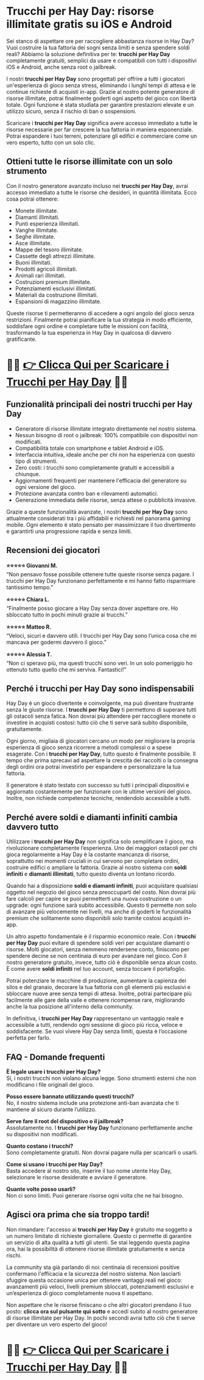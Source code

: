 <h1>Trucchi per Hay Day: risorse illimitate gratis su iOS e Android</h1>

<p>Sei stanco di aspettare ore per raccogliere abbastanza risorse in Hay Day? Vuoi costruire la tua fattoria dei sogni senza limiti e senza spendere soldi reali? Abbiamo la soluzione definitiva per te: <strong>trucchi per Hay Day</strong> completamente gratuiti, semplici da usare e compatibili con tutti i dispositivi iOS e Android, anche senza root o jailbreak.</p>

<p>I nostri <strong>trucchi per Hay Day</strong> sono progettati per offrire a tutti i giocatori un'esperienza di gioco senza stress, eliminando i lunghi tempi di attesa e le continue richieste di acquisti in-app. Grazie al nostro potente generatore di risorse illimitate, potrai finalmente goderti ogni aspetto del gioco con libertà totale. Ogni funzione è stata studiata per garantire prestazioni elevate e un utilizzo sicuro, senza il rischio di ban o sospensioni.</p>

<p>Scaricare i <strong>trucchi per Hay Day</strong> significa avere accesso immediato a tutte le risorse necessarie per far crescere la tua fattoria in maniera esponenziale. Potrai espandere i tuoi terreni, potenziare gli edifici e commerciare come un vero esperto, tutto con un solo clic.</p>

<h2>Ottieni tutte le risorse illimitate con un solo strumento</h2>

<p>Con il nostro generatore avanzato incluso nei <strong>trucchi per Hay Day</strong>, avrai accesso immediato a tutte le risorse che desideri, in quantità illimitata. Ecco cosa potrai ottenere:</p>

<ul>
  <li>Monete illimitate.</li>
  <li>Diamanti illimitati.</li>
  <li>Punti esperienza illimitati.</li>
  <li>Vanghe illimitate.</li>
  <li>Seghe illimitate.</li>
  <li>Asce illimitate.</li>
  <li>Mappe del tesoro illimitate.</li>
  <li>Cassette degli attrezzi illimitate.</li>
  <li>Buoni illimitati.</li>
  <li>Prodotti agricoli illimitati.</li>
  <li>Animali rari illimitati.</li>
  <li>Costruzioni premium illimitate.</li>
  <li>Potenziamenti esclusivi illimitati.</li>
  <li>Materiali da costruzione illimitati.</li>
  <li>Espansioni di magazzino illimitate.</li>
</ul>

<p>Queste risorse ti permetteranno di accedere a ogni angolo del gioco senza restrizioni. Finalmente potrai pianificare la tua strategia in modo efficiente, soddisfare ogni ordine e completare tutte le missioni con facilità, trasformando la tua esperienza in Hay Day in qualcosa di davvero gratificante.</p>

# 🔴🔴 **[👉 Clicca Qui per Scaricare i Trucchi per Hay Day](https://tinyurl.com/MonVirt)** 🔴🔴

<h2>Funzionalità principali dei nostri trucchi per Hay Day</h2>

<ul>
  <li>Generatore di risorse illimitate integrato direttamente nel nostro sistema.</li>
  <li>Nessun bisogno di root o jailbreak: 100% compatibile con dispositivi non modificati.</li>
  <li>Compatibilità totale con smartphone e tablet Android e iOS.</li>
  <li>Interfaccia intuitiva, ideale anche per chi non ha esperienza con questo tipo di strumenti.</li>
  <li>Zero costi: i trucchi sono completamente gratuiti e accessibili a chiunque.</li>
  <li>Aggiornamenti frequenti per mantenere l'efficacia del generatore su ogni versione del gioco.</li>
  <li>Protezione avanzata contro ban e rilevamenti automatici.</li>
  <li>Generazione immediata delle risorse, senza attese o pubblicità invasive.</li>
</ul>

<p>Grazie a queste funzionalità avanzate, i nostri <strong>trucchi per Hay Day</strong> sono attualmente considerati tra i più affidabili e richiesti nel panorama gaming mobile. Ogni elemento è stato pensato per massimizzare il tuo divertimento e garantirti una progressione rapida e senza limiti.</p>

<h2>Recensioni dei giocatori</h2>

<p><strong>⭐️⭐️⭐️⭐️⭐️ Giovanni M.</strong><br>
“Non pensavo fosse possibile ottenere tutte queste risorse senza pagare. I trucchi per Hay Day funzionano perfettamente e mi hanno fatto risparmiare tantissimo tempo.”</p>

<p><strong>⭐️⭐️⭐️⭐️⭐️ Chiara L.</strong><br>
“Finalmente posso giocare a Hay Day senza dover aspettare ore. Ho sbloccato tutto in pochi minuti grazie ai trucchi.”</p>

<p><strong>⭐️⭐️⭐️⭐️⭐️ Matteo R.</strong><br>
“Veloci, sicuri e davvero utili. I trucchi per Hay Day sono l’unica cosa che mi mancava per godermi davvero il gioco.”</p>

<p><strong>⭐️⭐️⭐️⭐️⭐️ Alessia T.</strong><br>
“Non ci speravo più, ma questi trucchi sono veri. In un solo pomeriggio ho ottenuto tutto quello che mi serviva. Fantastici!”</p>

<h2>Perché i trucchi per Hay Day sono indispensabili</h2>

<p>Hay Day è un gioco divertente e coinvolgente, ma può diventare frustrante senza le giuste risorse. I <strong>trucchi per Hay Day</strong> ti permettono di superare tutti gli ostacoli senza fatica. Non dovrai più attendere per raccogliere monete o investire in acquisti costosi: tutto ciò che ti serve sarà subito disponibile, gratuitamente.</p>

<p>Ogni giorno, migliaia di giocatori cercano un modo per migliorare la propria esperienza di gioco senza ricorrere a metodi complessi o a spese esagerate. Con i <strong>trucchi per Hay Day</strong>, tutto questo è finalmente possibile. Il tempo che prima sprecavi ad aspettare la crescita dei raccolti o la consegna degli ordini ora potrai investirlo per espandere e personalizzare la tua fattoria.</p>

<p>Il generatore è stato testato con successo su tutti i principali dispositivi e aggiornato costantemente per funzionare con le ultime versioni del gioco. Inoltre, non richiede competenze tecniche, rendendolo accessibile a tutti.</p>

<h2>Perché avere soldi e diamanti infiniti cambia davvero tutto</h2>

<p>Utilizzare i <strong>trucchi per Hay Day</strong> non significa solo semplificare il gioco, ma rivoluzionare completamente l’esperienza. Uno dei maggiori ostacoli per chi gioca regolarmente a Hay Day è la costante mancanza di risorse, soprattutto nei momenti cruciali in cui servono per completare ordini, costruire edifici o ampliare la fattoria. Grazie al nostro sistema con <strong>soldi infiniti</strong> e <strong>diamanti illimitati</strong>, tutto questo diventa un lontano ricordo.</p>

<p>Quando hai a disposizione <strong>soldi e diamanti infiniti</strong>, puoi acquistare qualsiasi oggetto nel negozio del gioco senza preoccuparti del costo. Non dovrai più fare calcoli per capire se puoi permetterti una nuova costruzione o un upgrade: ogni funzione sarà subito accessibile. Questo ti permette non solo di avanzare più velocemente nei livelli, ma anche di goderti le funzionalità premium che solitamente sono disponibili solo tramite costosi acquisti in-app.</p>

<p>Un altro aspetto fondamentale è il risparmio economico reale. Con i <strong>trucchi per Hay Day</strong> puoi evitare di spendere soldi veri per acquistare diamanti o risorse. Molti giocatori, senza nemmeno rendersene conto, finiscono per spendere decine se non centinaia di euro per avanzare nel gioco. Con il nostro generatore gratuito, invece, tutto ciò è disponibile senza alcun costo. È come avere <strong>soldi infiniti</strong> nel tuo account, senza toccare il portafoglio.</p>

<p>Potrai potenziare le macchine di produzione, aumentare la capienza dei silos e del granaio, decorare la tua fattoria con gli elementi più esclusivi e sbloccare nuove aree senza tempi di attesa. Inoltre, potrai partecipare più facilmente alle gare della valle e ottenere ricompense rare, migliorando anche la tua posizione all'interno della community.</p>

<p>In definitiva, i <strong>trucchi per Hay Day</strong> rappresentano un vantaggio reale e accessibile a tutti, rendendo ogni sessione di gioco più ricca, veloce e soddisfacente. Se vuoi vivere Hay Day senza limiti, questa è l’occasione perfetta per farlo.</p>

<h2>FAQ - Domande frequenti</h2>

<p><strong>È legale usare i trucchi per Hay Day?</strong><br>
Sì, i nostri trucchi non violano alcuna legge. Sono strumenti esterni che non modificano i file originali del gioco.</p>

<p><strong>Posso essere bannato utilizzando questi trucchi?</strong><br>
No, il nostro sistema include una protezione anti-ban avanzata che ti mantiene al sicuro durante l’utilizzo.</p>

<p><strong>Serve fare il root del dispositivo o il jailbreak?</strong><br>
Assolutamente no. I <strong>trucchi per Hay Day</strong> funzionano perfettamente anche su dispositivi non modificati.</p>

<p><strong>Quanto costano i trucchi?</strong><br>
Sono completamente gratuiti. Non dovrai pagare nulla per scaricarli o usarli.</p>

<p><strong>Come si usano i trucchi per Hay Day?</strong><br>
Basta accedere al nostro sito, inserire il tuo nome utente Hay Day, selezionare le risorse desiderate e avviare il generatore.</p>

<p><strong>Quante volte posso usarli?</strong><br>
Non ci sono limiti. Puoi generare risorse ogni volta che ne hai bisogno.</p>

<h2>Agisci ora prima che sia troppo tardi!</h2>

<p>Non rimandare: l'accesso ai <strong>trucchi per Hay Day</strong> è gratuito ma soggetto a un numero limitato di richieste giornaliere. Questo ci permette di garantire un servizio di alta qualità a tutti gli utenti. Se stai leggendo questa pagina ora, hai la possibilità di ottenere risorse illimitate gratuitamente e senza rischi.</p>

<p>La community sta già parlando di noi: centinaia di recensioni positive confermano l'efficacia e la sicurezza del nostro sistema. Non lasciarti sfuggire questa occasione unica per ottenere vantaggi reali nel gioco: avanzamenti più veloci, livelli premium sbloccati, potenziamenti esclusivi e un’esperienza di gioco completamente nuova ti aspettano.</p>

<p>Non aspettare che le risorse finiscano o che altri giocatori prendano il tuo posto: <strong>clicca ora sul pulsante qui sotto</strong> e accedi subito al nostro generatore di risorse illimitate per Hay Day. In pochi secondi avrai tutto ciò che ti serve per diventare un vero esperto del gioco!</p>

# 🔴🔴 **[👉 Clicca Qui per Scaricare i Trucchi per Hay Day](https://tinyurl.com/MonVirt)** 🔴🔴
